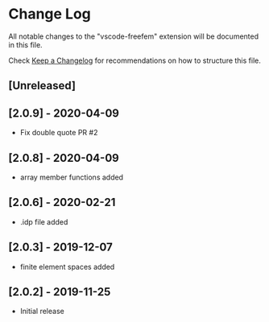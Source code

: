 # Change Log

All notable changes to the "vscode-freefem" extension will be documented in this file.

Check [Keep a Changelog](http://keepachangelog.com/) for recommendations on how to structure this file.

## [Unreleased]

## [2.0.9] - 2020-04-09

- Fix double quote PR #2

## [2.0.8] - 2020-04-09

- array member functions added

## [2.0.6] - 2020-02-21

- .idp file added
  
## [2.0.3] - 2019-12-07

- finite element spaces added

## [2.0.2] - 2019-11-25

- Initial release